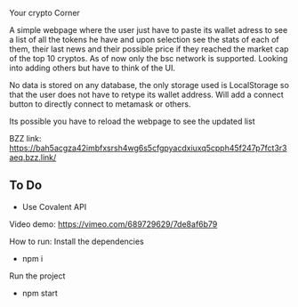 Your crypto Corner

A simple webpage where the user just have to paste its wallet adress to see a list of all the tokens he have and upon selection see the stats of each of them, their last news and their possible price if they reached the market cap of the top 10 cryptos.
As of now only the bsc network is supported.
Looking into adding others but have to think of the UI.

No data is stored on any database, the only storage used is LocalStorage so that the user does not have to retype its wallet address.
Will add a connect button to directly connect to metamask or others.

Its possible you have to reload the webpage to see the updated list

BZZ link: https://bah5acgza42imbfxsrsh4wg6s5cfgpyacdxiuxq5cpph45f247p7fct3r3aeq.bzz.link/

## To Do
- Use Covalent API

Video demo:
https://vimeo.com/689729629/7de8af6b79

How to run:
Install the dependencies
- npm i

Run the project
- npm start
